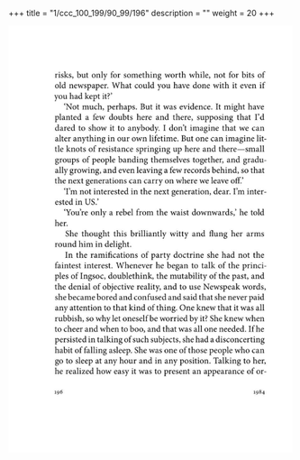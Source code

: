 +++
title = "1/ccc_100_199/90_99/196"
description = ""
weight = 20
+++

<img class="center-fit-jpg" src="/jpg_/out_jpg_1984__196.jpg" ></img>

